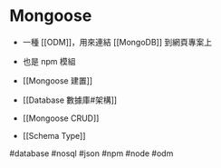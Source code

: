 # Mongoose
- 一種 [[ODM]]，用來連結 [[MongoDB]] 到網頁專案上
- 也是 npm 模組

- [[Mongoose 建置]]
- [[Database 數據庫#架構]]
- [[Mongoose CRUD]]
- [[Schema Type]]




#database #nosql #json #npm #node #odm